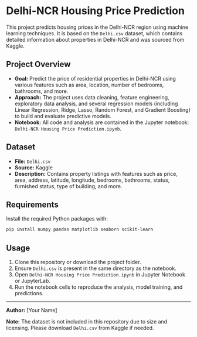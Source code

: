 # Delhi-NCR Housing Price Prediction

This project predicts housing prices in the Delhi-NCR region using machine learning techniques. It is based on the `Delhi.csv` dataset, which contains detailed information about properties in Delhi-NCR and was sourced from Kaggle.

## Project Overview
- **Goal:** Predict the price of residential properties in Delhi-NCR using various features such as area, location, number of bedrooms, bathrooms, and more.
- **Approach:** The project uses data cleaning, feature engineering, exploratory data analysis, and several regression models (including Linear Regression, Ridge, Lasso, Random Forest, and Gradient Boosting) to build and evaluate predictive models.
- **Notebook:** All code and analysis are contained in the Jupyter notebook: `Delhi-NCR Housing Price Prediction.ipynb`.

## Dataset
- **File:** `Delhi.csv`
- **Source:** Kaggle
- **Description:** Contains property listings with features such as price, area, address, latitude, longitude, bedrooms, bathrooms, status, furnished status, type of building, and more.

## Requirements
Install the required Python packages with:

```sh
pip install numpy pandas matplotlib seaborn scikit-learn
```

## Usage
1. Clone this repository or download the project folder.
2. Ensure `Delhi.csv` is present in the same directory as the notebook.
3. Open `Delhi-NCR Housing Price Prediction.ipynb` in Jupyter Notebook or JupyterLab.
4. Run the notebook cells to reproduce the analysis, model training, and predictions.

---

**Author:** [Your Name]

**Note:** The dataset is not included in this repository due to size and licensing. Please download `Delhi.csv` from Kaggle if needed. 